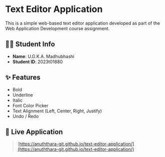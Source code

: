 # Text Editor Application

This is a simple web-based text editor application developed as part of the Web Application Development course assignment.


## 👩‍💻 Student Info

- **Name**: U.G.K.A. Madhubhashi  
- **Student ID**: 2023t01880

  

## ✨ Features

- Bold
- Underline
- Italic
- Font Color Picker
- Text Alignment (Left, Center, Right, Justify)
- Undo / Redo
  

## 🔗 Live Application

> [https://anuththara-git.github.io/text-editor-application/](https://anuththara-git.github.io/text-editor-application/)  


